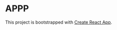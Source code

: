 # APPP

This project is bootstrapped with [Create React App](https://github.com/facebookincubator/create-react-app).
